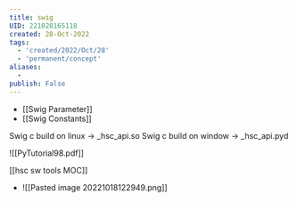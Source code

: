 ```yaml
---
title: swig
UID: 221028165118
created: 28-Oct-2022
tags:
  - 'created/2022/Oct/28'
  - 'permanent/concept'
aliases:
  -
publish: False
---
```



- [[Swig Parameter]]
- [[Swig Constants]]


Swig c build on linux -> \_hsc_api.so
Swig c build on window -> \_hsc_api.pyd


![[PyTutorial98.pdf]]

[[hsc sw tools MOC]]
- ![[Pasted image 20221018122949.png]]